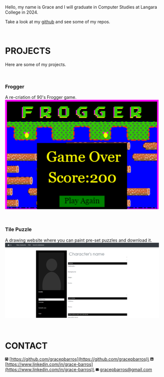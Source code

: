 Hello, my name is Grace and I will graduate in Computer Studies at Langara College in 2024.

Take a look at my [github](https://github.com/gracepbarros) and see some of my repos.

<p>&nbsp;</p>

# PROJECTS

Here are some of my projects.

<p>&nbsp;</p>

### Frogger
A re-criation of 90's Frogger game.
[![Frogger](/assets/img/frogger.png)](https://gracepbarros.github.io/frogger/)

<p>&nbsp;</p>

### Tile Puzzle
A drawing website where you can paint pre-set puzzles and download it.
[![Tile Puzzle](/assets/img/character-sheet.png)](https://character-sheet.cyclic.app/)

<p>&nbsp;</p>

# CONTACT

<img src="/assets/img/github.svg"  width="2%" height="2%"> [https://github.com/gracepbarros](https://github.com/gracepbarros)\
<img src="/assets/img/linkedin.svg"  width="2%" height="2%"> [https://www.linkedin.com/in/grace-barros](https://www.linkedin.com/in/grace-barros)\
<img src="/assets/img/envelope-solid.svg"  width="2%" height="2%"> <a href="mailto:gracepbarros@gmail.com">gracepbarros@gmail.com</a>
